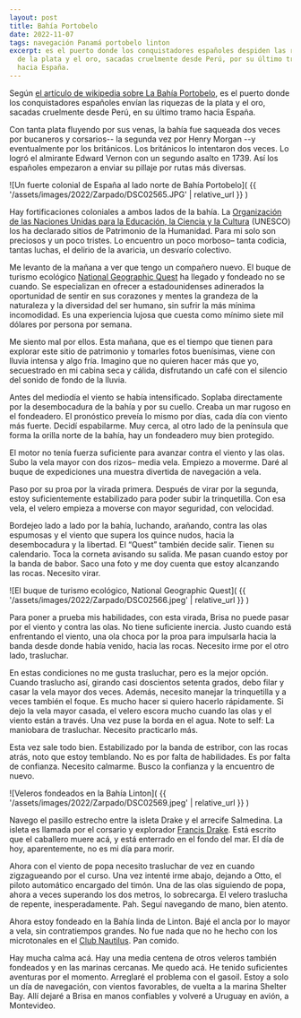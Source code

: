```yaml
---
layout: post
title: Bahía Portobelo
date: 2022-11-07
tags: navegación Panamá portobelo linton
excerpt: es el puerto donde los conquistadores españoles despiden las riquezas
  de la plata y el oro, sacadas cruelmente desde Perú, por su último tramo
  hacia España.
---
```


Según [el artículo de wikipedia sobre La Bahía Portobelo][portobelo],
es el puerto donde los conquistadores españoles envían las riquezas de
la plata y el oro, sacadas cruelmente desde Perú, en su último tramo hacia
España.

Con tanta plata fluyendo por sus venas, la bahía fue saqueada dos veces
por bucaneros y corsarios-- la segunda vez por Henry Morgan --y eventualmente
por los británicos. Los británicos lo intentaron dos veces. Lo logró el
almirante Edward Vernon con un segundo asalto en 1739. Así los españoles
empezaron a enviar su pillaje por rutas más diversas.

![Un fuerte colonial de España al lado norte de Bahía Portobelo](
  {{ '/assets/images/2022/Zarpado/DSC02565.JPG' | relative_url }}
)

[portobelo]: https://es.wikipedia.org/wiki/Portobelo_(ciudad)

Hay fortificaciones coloniales a ambos lados de la bahía. La [Organización de
las Naciones Unidas para la Educación, la Ciencia y la Cultura][unesco]
(UNESCO) los ha
declarado sitios de Patrimonio de la Humanidad. Para mi solo son preciosos y un
poco tristes. Lo encuentro un poco morboso– tanta codicia, tantas luchas, el
delirio de la avaricia, un desvarío colectivo.

[unesco]: https://www.unesco.org/es

Me levanto de la mañana a ver que tengo un compañero nuevo.
El buque de turismo ecológico
[National Geographic Quest][quest] ha llegado y fondeado no se cuando.
Se especializan en ofrecer a estadounidenses adinerados la oportunidad de sentir
en sus corazones y mentes la grandeza de la naturaleza y la diversidad del ser
humano, sin sufrir la más mínima incomodidad. Es una experiencia lujosa que cuesta
como mínimo siete mil dólares por persona por semana.

[quest]: https://www.nationalgeographic.com/expeditions/ships/national-geographic-quest/

Me siento mal por ellos. Esta mañana, que es el tiempo que tienen para explorar este sitio de
patrimonio y tomarles fotos buenísimas, viene con lluvia intensa y algo fría.
Imagino que no quieren hacer más que yo, secuestrado en mi cabina seca y
cálida, disfrutando un café con el silencio del sonido de fondo de la lluvia.

Antes del mediodía el viento se había intensificado. Soplaba directamente por la
desembocadura de la bahía y por su cuello. Creaba un mar rugoso en el fondeadero. El
pronóstico preveía lo mismo por días, cada día con viento más fuerte. Decidí
espabilarme. Muy cerca, al otro lado de la península que forma la orilla norte
de la bahía, hay un fondeadero muy bien protegido.

El motor no tenía fuerza suficiente para avanzar contra el viento y las olas.
Subo la vela
mayor con dos rizos– media vela. Empiezo a moverme. Daré al buque de
expediciones una muestra divertida de navegación a vela.

Paso por su proa por la virada primera. Después de virar por la segunda,
estoy suficientemente estabilizado para poder subir la trinquetilla. Con esa vela,
el velero empieza a moverse con mayor seguridad, con velocidad.

Bordejeo lado a lado por la bahía, luchando, arañando, contra las olas espumosas y
el viento que supera los quince nudos, hacia la desembocadura y la libertad.
El “Quest” también decide salir. Tienen su calendario. Toca la corneta
avisando su salida. Me pasan cuando estoy por la banda de babor.
Saco una foto y me doy cuenta que estoy alcanzando las rocas. Necesito virar.

![El buque de turismo ecológico, National Geographic Quest](
  {{ '/assets/images/2022/Zarpado/DSC02566.jpeg' | relative_url }}
)

Para poner a prueba mis habilidades, con esta virada, Brisa no puede pasar por el
viento y contra las olas. No tiene suficiente inercia. Justo cuando está
enfrentando el viento, una ola choca por la proa para impulsarla hacia la banda
desde donde había venido, hacia las rocas. Necesito irme por el otro lado, trasluchar.

En estas condiciones no me gusta trasluchar, pero es la mejor opción.
Cuando traslucho así, girando casi doscientos setenta grados, debo
filar y casar la vela mayor dos veces. Además, necesito manejar la trinquetilla
y a veces también el foque. Es mucho hacer si quiero hacerlo rápidamente.
Si dejo la vela mayor casada, el velero escora mucho cuando las olas y el
viento están a través. Una vez puse la borda en el agua.
Note to self: La maniobara de trasluchar. Necesito practicarlo más.

Esta vez sale todo bien. Estabilizado por la banda de estribor, con las
rocas atrás, noto que estoy temblando. No es por falta de habilidades.  Es por
falta de confianza. Necesito calmarme. Busco la confianza y la encuentro de
nuevo.

![Veleros fondeados en la Bahía Linton](
  {{ '/assets/images/2022/Zarpado/DSC02569.jpeg' | relative_url }}
)

Navego el pasillo estrecho entre la isleta Drake y el arrecife Salmedina.  La
isleta es llamada por el corsario y explorador [Francis Drake][drake]. Está
escrito que el caballero muere acá, y está enterrado en el fondo del mar.
El día de hoy, aparentemente, no es mi día para morir.

[drake]: https://es.wikipedia.org/wiki/Francis_Drake

Ahora con el viento de popa necesito trasluchar de vez en cuando zigzagueando
por el curso. Una vez intenté irme abajo, dejando a Otto, el piloto automático
encargado del timón. Una de las olas siguiendo de popa, ahora a veces superando
los dos metros, lo sobrecarga. El velero traslucha de repente, inesperadamente.
Pah. Seguí navegando de mano, bien atento.

Ahora estoy fondeado en la Bahía linda de Linton. Bajé el ancla por lo mayor a
vela, sin contratiempos grandes. No fue nada que no he hecho con los
microtonales en el [Club Nautilus][club]. Pan comido.

[club]: https://www.nyc.com.uy/

Hay mucha calma acá. Hay una media centena de otros veleros también fondeados y
en las marinas cercanas. Me quedo acá. He tenido suficientes aventuras por el
momento. Arreglaré el problema con el gasoil. Estoy a solo un día de
navegación, con vientos favorables, de vuelta a la marina Shelter Bay. Allí
dejaré a Brisa en manos confiables y volveré a Uruguay en
avión, a Montevideo.

